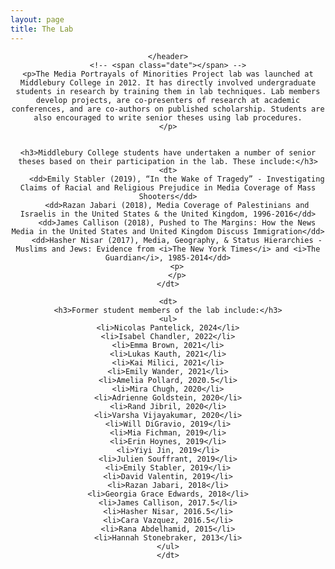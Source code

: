 ```yaml
---
layout: page
title: The Lab
---
```

<!-- Global site tag (gtag.js) - Google Analytics -->
<script async src="https://www.googletagmanager.com/gtag/js?id=UA-146764207-1"></script>
<script>
  window.dataLayer = window.dataLayer || [];
  function gtag(){dataLayer.push(arguments);}
  gtag('js', new Date());

  gtag('config', 'UA-146764207-1');
</script>




<!-- Post -->
<section class="post">
    <header class="major">

    </header>
    <!-- <span class="date"></span> -->
    <p>The Media Portrayals of Minorities Project lab was launched at Middlebury College in 2012. It has directly involved undergraduate students in research by training them in lab techniques. Lab members develop projects, are co-presenters of research at academic conferences, and are co-authors on published scholarship. Students are also encouraged to write senior theses using lab procedures.
    </p>


    <h3>Middlebury College students have undertaken a number of senior theses based on their participation in the lab. These include:</h3>
    <dt>
        <dd>Emily Stabler (2019), “In the Wake of Tragedy” - Investigating Claims of Racial and Religious Prejudice in Media Coverage of Mass Shooters</dd>
        <dd>Razan Jabari (2018), Media Coverage of Palestinians and Israelis in the United States & the United Kingdom, 1996-2016</dd>
        <dd>James Callison (2018), Pushed to The Margins: How the News Media in the United States and United Kingdom Discuss Immigration</dd>
        <dd>Hasher Nisar (2017), Media, Geography, & Status Hierarchies - Muslims and Jews: Evidence from <i>The New York Times</i> and <i>The Guardian</i>, 1985-2014</dd>
        <p>
        </p>
    </dt>

    <dt>
    <h3>Former student members of the lab include:</h3>
    <ul>
    <li>Nicolas Pantelick, 2024</li>
    <li>Isabel Chandler, 2022</li>
    <li>Emma Brown, 2021</li>
    <li>Lukas Kauth, 2021</li>
    <li>Kai Milici, 2021</li>
    <li>Emily Wander, 2021</li>
    <li>Amelia Pollard, 2020.5</li>
    <li>Mira Chugh, 2020</li>
    <li>Adrienne Goldstein, 2020</li>
    <li>Rand Jibril, 2020</li>
    <li>Varsha Vijayakumar, 2020</li>
    <li>Will DiGravio, 2019</li>
    <li>Mia Fichman, 2019</li>
    <li>Erin Hoynes, 2019</li>
    <li>Yiyi Jin, 2019</li>
    <li>Julien Souffrant, 2019</li>
    <li>Emily Stabler, 2019</li>
    <li>David Valentin, 2019</li>
    <li>Razan Jabari, 2018</li>
    <li>Georgia Grace Edwards, 2018</li>
    <li>James Callison, 2017.5</li>
    <li>Hasher Nisar, 2016.5</li>
    <li>Cara Vazquez, 2016.5</li>
    <li>Rana Abdelhamid, 2015</li>
    <li>Hannah Stonebraker, 2013</li>
    </ul>
    </dt>

</section>
